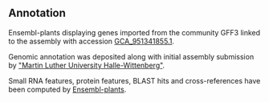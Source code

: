 **Annotation**
----------

Ensembl-plants displaying genes imported from the community GFF3 linked to the assembly with accession [GCA\_951341855.1](http://www.ebi.ac.uk/ena/data/view/GCA_951341855.1).

Genomic annotation was deposited along with initial assembly submission by ["Martin Luther University Halle-Wittenberg"](https://www.uni-halle.de/?lang=en).

Small RNA features, protein features, BLAST hits and cross-references have been
computed by [Ensembl-plants](https://plants.ensembl.org/info/genome/annotation/index.html).
